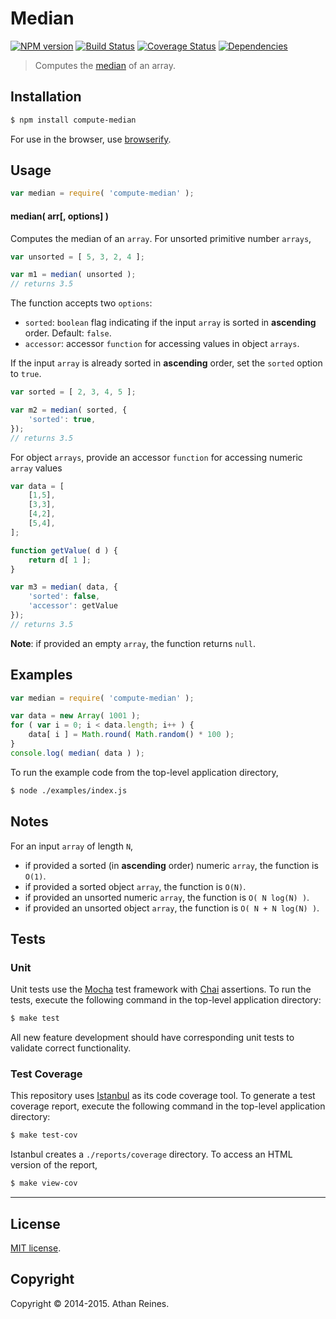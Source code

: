 Median
===
[![NPM version][npm-image]][npm-url] [![Build Status][travis-image]][travis-url] [![Coverage Status][coveralls-image]][coveralls-url] [![Dependencies][dependencies-image]][dependencies-url]

> Computes the [median](http://en.wikipedia.org/wiki/Median) of an array.


## Installation

``` bash
$ npm install compute-median
```

For use in the browser, use [browserify](https://github.com/substack/node-browserify).


## Usage

``` javascript
var median = require( 'compute-median' );
```

#### median( arr[, options] )

Computes the median of an `array`. For unsorted primitive number `arrays`,

``` javascript
var unsorted = [ 5, 3, 2, 4 ];

var m1 = median( unsorted );
// returns 3.5
```

The function accepts two `options`:

*	`sorted`: `boolean` flag indicating if the input `array` is sorted in __ascending__ order. Default: `false`.
*	`accessor`: accessor `function` for accessing values in object `arrays`.

If the input `array` is already sorted in __ascending__ order, set the `sorted` option to `true`.

``` javascript
var sorted = [ 2, 3, 4, 5 ];

var m2 = median( sorted, {
	'sorted': true,
});
// returns 3.5
```

For object `arrays`, provide an accessor `function` for accessing numeric `array` values

``` javascript
var data = [
	[1,5],
	[3,3],
	[4,2],
	[5,4],
];

function getValue( d ) {
	return d[ 1 ];
}

var m3 = median( data, {
	'sorted': false,
	'accessor': getValue
});
// returns 3.5
```

__Note__: if provided an empty `array`, the function returns `null`.


## Examples

``` javascript
var median = require( 'compute-median' );

var data = new Array( 1001 );
for ( var i = 0; i < data.length; i++ ) {
	data[ i ] = Math.round( Math.random() * 100 );
}
console.log( median( data ) );
```

To run the example code from the top-level application directory,

``` bash
$ node ./examples/index.js
```


## Notes

For an input `array` of length `N`,

*	if provided a sorted (in __ascending__ order) numeric `array`, the function is `O(1)`.
*	if provided a sorted object `array`, the function is `O(N)`.
*	if provided an unsorted numeric `array`, the function is `O( N log(N) )`.
* 	if provided an unsorted object `array`, the function is `O( N + N log(N) )`.


## Tests

### Unit

Unit tests use the [Mocha](http://mochajs.org) test framework with [Chai](http://chaijs.com) assertions. To run the tests, execute the following command in the top-level application directory:

``` bash
$ make test
```

All new feature development should have corresponding unit tests to validate correct functionality.


### Test Coverage

This repository uses [Istanbul](https://github.com/gotwarlost/istanbul) as its code coverage tool. To generate a test coverage report, execute the following command in the top-level application directory:

``` bash
$ make test-cov
```

Istanbul creates a `./reports/coverage` directory. To access an HTML version of the report,

``` bash
$ make view-cov
```


---
## License

[MIT license](http://opensource.org/licenses/MIT).


## Copyright

Copyright &copy; 2014-2015. Athan Reines.


[npm-image]: http://img.shields.io/npm/v/compute-median.svg
[npm-url]: https://npmjs.org/package/compute-median

[travis-image]: http://img.shields.io/travis/compute-io/median/master.svg
[travis-url]: https://travis-ci.org/compute-io/median

[coveralls-image]: https://img.shields.io/coveralls/compute-io/median/master.svg
[coveralls-url]: https://coveralls.io/r/compute-io/median?branch=master

[dependencies-image]: http://img.shields.io/david/compute-io/median.svg
[dependencies-url]: https://david-dm.org/compute-io/median

[dev-dependencies-image]: http://img.shields.io/david/dev/compute-io/median.svg
[dev-dependencies-url]: https://david-dm.org/dev/compute-io/median

[github-issues-image]: http://img.shields.io/github/issues/compute-io/median.svg
[github-issues-url]: https://github.com/compute-io/median/issues
